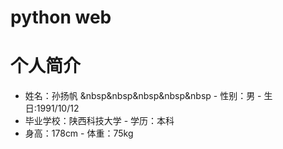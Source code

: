 # python web
# 个人简介
- 姓名：孙扬帆 &nbsp&nbsp&nbsp&nbsp&nbsp - 性别：男         - 生日:1991/10/12
- 毕业学校：陕西科技大学       - 学历：本科
- 身高：178cm               - 体重：75kg



